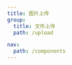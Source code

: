 ```yaml
---
title: 图片上传
group:
  title: 文件上传
  path: /upload

nav:
  path: /components
---
```


<code src="./demo.tsx"></code>

<API src="./useFileUploads.ts"></API>
